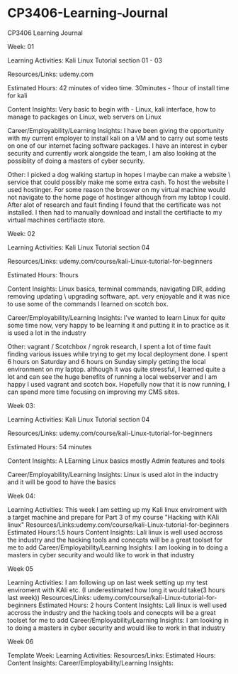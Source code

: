 # CP3406-Learning-Journal
CP3406 Learning Journal


Week: 01

Learning Activities: Kali Linux Tutorial section 01 - 03

Resources/Links: udemy.com 

Estimated Hours: 42 minutes of video time. 30minutes - 1hour of install time for kali

Content Insights:  Very basic to begin with - Linux, kali interface, how to manage to packages on Linux, web servers on Linux

Career/Employability/Learning Insights: I have been giving the opportunity with my current employer to install kali on a VM and to carry out some tests on one of our internet facing software packages. I have an interest in cyber security and currently work alongside the team, I am also looking at the possiblity of doing a masters of cyber security.  

Other: I picked a dog walking startup in hopes I maybe can make a website \ service that could possibly make me some extra cash. To host the website I used hostinger. For some reason the broswer on my virtual machine would not navigate to the home page of hostinger although from my labtop I could. After alot of research and fault finding I found that the certificate was not installed. I then had to manually download and install the certifiacte to my virtual machines certifiacte store. 




Week: 02

Learning Activities: Kali Linux Tutorial section 04

Resources/Links: udemy.com/course/kali-Linux-tutorial-for-beginners

Estimated Hours: 1hours

Content Insights: Linux basics, terminal commands, navigating DIR, adding removing updating \ upgrading software, apt. very enjoyable and it was nice to use some of the commands I learned on scotch box.

Career/Employability/Learning Insights: I've wanted to learn Linux for quite some time now, very happy to be learning it and putting it in to practice as it is used a lot in the industry

Other: vagrant / Scotchbox / ngrok research, I spent a lot of time fault finding various issues while trying to get my local deployment done. I spent 6 hours on Saturday and 6 hours on Sunday simply getting the local environment on my laptop. although it was quite stressful, I learned quite a lot and can see the huge benefits of running a local webserver and I am happy I used vagrant and scotch box. Hopefully now that it is now running, I can spend more time focusing on improving my CMS sites.


Week 03:

Learning Activities: Kali Linux Tutorial section 04

Resources/Links: udemy.com/course/kali-Linux-tutorial-for-beginners

Estimated Hours: 54 minutes


Content Insights: A LEarning Linux basics  mostly Admin features and tools

Career/Employability/Learning Insights: Linux is used alot in the inductry and it will be good to have the basics



Week 04:

Learning Activities: This week I am setting up my Kali linux enviroment with a target machine and prepare for Part 3 of my course "Hacking with KAli linux"
Resources/Links:udemy.com/course/kali-Linux-tutorial-for-beginners
Estimated Hours:1.5 hours
Content Insights: Lali linux is well used accross the industry and the hacking tools and conecpts will be a great toolset for me to add 
Career/Employability/Learning Insights: I am looking in to doing a masters in cyber security and would like to work in that industry

Week 05

Learning Activities: I am following up on last week setting up my test enviroment with KAli etc. (I underestimated how long it would take(3 hours last week))
Resources/Links: udemy.com/course/kali-Linux-tutorial-for-beginners
Estimated Hours: 2 hours
Content Insights: Lali linux is well used accross the industry and the hacking tools and conecpts will be a great toolset for me to add 
Career/Employability/Learning Insights: I am looking in to doing a masters in cyber security and would like to work in that industry

Week 06


Template
Week:
Learning Activities:
Resources/Links:
Estimated Hours:
Content Insights:
Career/Employability/Learning Insights:
